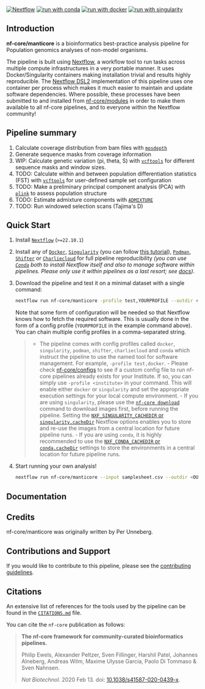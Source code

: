 <!-- # ![nf-core/manticore](docs/images/nf-core-manticore_logo_light.png#gh-light-mode-only) ![nf-core/manticore](docs/images/nf-core-manticore_logo_dark.png#gh-dark-mode-only) -->

<!-- [![AWS CI](https://img.shields.io/badge/CI%20tests-full%20size-FF9900?labelColor=000000&logo=Amazon%20AWS)](https://nf-co.re/manticore/results)[![Cite with Zenodo](http://img.shields.io/badge/DOI-10.5281/zenodo.XXXXXXX-1073c8?labelColor=000000)](https://doi.org/10.5281/zenodo.XXXXXXX) -->

[![Nextflow](https://img.shields.io/badge/nextflow%20DSL2-%E2%89%A522.10.1-23aa62.svg)](https://www.nextflow.io/)
[![run with conda](http://img.shields.io/badge/run%20with-conda-3EB049?labelColor=000000&logo=anaconda)](https://docs.conda.io/en/latest/)
[![run with docker](https://img.shields.io/badge/run%20with-docker-0db7ed?labelColor=000000&logo=docker)](https://www.docker.com/)
[![run with singularity](https://img.shields.io/badge/run%20with-singularity-1d355c.svg?labelColor=000000)](https://sylabs.io/docs/)

<!-- [![Launch on Nextflow Tower](https://img.shields.io/badge/Launch%20%F0%9F%9A%80-Nextflow%20Tower-%234256e7)](https://tower.nf/launch?pipeline=https://github.com/nf-core/manticore) -->

<!-- [![Get help on Slack](http://img.shields.io/badge/slack-nf--core%20%23manticore-4A154B?labelColor=000000&logo=slack)](https://nfcore.slack.com/channels/manticore)[![Follow on Twitter](http://img.shields.io/badge/twitter-%40nf__core-1DA1F2?labelColor=000000&logo=twitter)](https://twitter.com/nf_core)[![Watch on YouTube](http://img.shields.io/badge/youtube-nf--core-FF0000?labelColor=000000&logo=youtube)](https://www.youtube.com/c/nf-core) -->

## Introduction

**nf-core/manticore** is a bioinformatics best-practice analysis
pipeline for Population genomics analyses of non-model organisms.

The pipeline is built using [Nextflow](https://www.nextflow.io), a
workflow tool to run tasks across multiple compute infrastructures in
a very portable manner. It uses Docker/Singularity containers making
installation trivial and results highly reproducible. The [Nextflow
DSL2](https://www.nextflow.io/docs/latest/dsl2.html) implementation of
this pipeline uses one container per process which makes it much
easier to maintain and update software dependencies. Where possible,
these processes have been submitted to and installed from
[nf-core/modules](https://github.com/nf-core/modules) in order to make
them available to all nf-core pipelines, and to everyone within the
Nextflow community!

## Pipeline summary

1. Calculate coverage distribution from bam files with
   [`mosdepth`](https://github.com/brentp/mosdepth)
2. Generate sequence masks from coverage information
3. WIP: Calculate genetic variation (pi, theta, S) with
   [`vcftools`](https://vcftools.sourceforge.net/) for different
   sequence masks and window sizes.
4. TODO: Calculate within and between population differentiation statistics
   (FST) with [`vcftools`](https://vcftools.sourceforge.net/) for
   user-defined sample set configuration
5. TODO: Make a preliminary principal component analysis (PCA) with
   [`plink`](https://www.cog-genomics.org/plink/2.0/) to assess
   population structure
6. TODO: Estimate admixture components with
   [`ADMIXTURE`](https://dalexander.github.io/admixture/index.html)
7. TODO: Run windowed selection scans (Tajima's D)

## Quick Start

1. Install [`Nextflow`](https://www.nextflow.io/docs/latest/getstarted.html#installation) (`>=22.10.1`)

2. Install any of [`Docker`](https://docs.docker.com/engine/installation/), [`Singularity`](https://www.sylabs.io/guides/3.0/user-guide/) (you can follow [this tutorial](https://singularity-tutorial.github.io/01-installation/)), [`Podman`](https://podman.io/), [`Shifter`](https://nersc.gitlab.io/development/shifter/how-to-use/) or [`Charliecloud`](https://hpc.github.io/charliecloud/) for full pipeline reproducibility _(you can use [`Conda`](https://conda.io/miniconda.html) both to install Nextflow itself and also to manage software within pipelines. Please only use it within pipelines as a last resort; see [docs](https://nf-co.re/usage/configuration#basic-configuration-profiles))_.

3. Download the pipeline and test it on a minimal dataset with a single command:

   ```bash
   nextflow run nf-core/manticore -profile test,YOURPROFILE --outdir <OUTDIR>
   ```

   Note that some form of configuration will be needed so that
   Nextflow knows how to fetch the required software. This is usually
   done in the form of a config profile (`YOURPROFILE` in the example
   command above). You can chain multiple config profiles in a
   comma-separated string.

   > - The pipeline comes with config profiles called `docker`,
   >   `singularity`, `podman`, `shifter`, `charliecloud` and `conda`
   >   which instruct the pipeline to use the named tool for software
   >   management. For example, `-profile test,docker`. - Please check
   >   [nf-core/configs](https://github.com/nf-core/configs#documentation)
   >   to see if a custom config file to run nf-core pipelines already
   >   exists for your Institute. If so, you can simply use `-profile
<institute>` in your command. This will enable either `docker`
   >   or `singularity` and set the appropriate execution settings for
   >   your local compute environment. - If you are using
   >   `singularity`, please use the [`nf-core
download`](https://nf-co.re/tools/#downloading-pipelines-for-offline-use)
   >   command to download images first, before running the pipeline.
   >   Setting the [`NXF_SINGULARITY_CACHEDIR` or
   >   `singularity.cacheDir`](https://www.nextflow.io/docs/latest/singularity.html?#singularity-docker-hub)
   >   Nextflow options enables you to store and re-use the images
   >   from a central location for future pipeline runs. - If you are
   >   using `conda`, it is highly recommended to use the
   >   [`NXF_CONDA_CACHEDIR` or
   >   `conda.cacheDir`](https://www.nextflow.io/docs/latest/conda.html)
   >   settings to store the environments in a central location for
   >   future pipeline runs.

4. Start running your own analysis!

   ```bash
   nextflow run nf-core/manticore --input samplesheet.csv --outdir <OUTDIR> --fasta reference.fasta -profile <docker/singularity/podman/shifter/charliecloud/conda/institute>
   ```

## Documentation

<!-- The nf-core/manticore pipeline comes with documentation about the pipeline [usage](https://nf-co.re/manticore/usage), [parameters](https://nf-co.re/manticore/parameters) and [output](https://nf-co.re/manticore/output). -->

## Credits

nf-core/manticore was originally written by Per Unneberg.

<!-- We thank the following people for their extensive assistance in the -->
<!-- development of this pipeline: -->

## Contributions and Support

If you would like to contribute to this pipeline, please see the
[contributing guidelines](.github/CONTRIBUTING.md).

<!-- For further information or help, don't hesitate to get in touch on the -->
<!-- [Slack `#manticore` -->
<!-- channel](https://nfcore.slack.com/channels/manticore) (you can join -->
<!-- with [this invite](https://nf-co.re/join/slack)). -->

## Citations

<!-- TODO nf-core: Add citation for pipeline after first release. Uncomment lines below and update Zenodo doi and badge at the top of this file. -->
<!-- If you use  nf-core/manticore for your analysis, please cite it using the following doi: [10.5281/zenodo.XXXXXX](https://doi.org/10.5281/zenodo.XXXXXX) -->

<!-- TODO nf-core: Add bibliography of tools and data used in your pipeline -->

An extensive list of references for the tools used by the pipeline can be found in the [`CITATIONS.md`](CITATIONS.md) file.

You can cite the `nf-core` publication as follows:

> **The nf-core framework for community-curated bioinformatics pipelines.**
>
> Philip Ewels, Alexander Peltzer, Sven Fillinger, Harshil Patel, Johannes Alneberg, Andreas Wilm, Maxime Ulysse Garcia, Paolo Di Tommaso & Sven Nahnsen.
>
> _Nat Biotechnol._ 2020 Feb 13. doi: [10.1038/s41587-020-0439-x](https://dx.doi.org/10.1038/s41587-020-0439-x).

